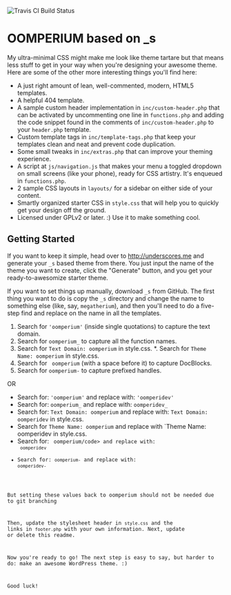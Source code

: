 ![Travis CI Build Status](https://travis-ci.org/Automattic/_s.svg?branch=master)

OOMPERIUM based on _s
===


My ultra-minimal CSS might make me look like theme tartare but that means less stuff to get in your way when you're designing your awesome theme. Here are some of the other more interesting things you'll find here:

* A just right amount of lean, well-commented, modern, HTML5 templates.
* A helpful 404 template.
* A sample custom header implementation in `inc/custom-header.php` that can be activated by uncommenting one line in `functions.php` and adding the code snippet found in the comments of `inc/custom-header.php` to your `header.php` template.
* Custom template tags in `inc/template-tags.php` that keep your templates clean and neat and prevent code duplication.
* Some small tweaks in `inc/extras.php` that can improve your theming experience.
* A script at `js/navigation.js` that makes your menu a toggled dropdown on small screens (like your phone), ready for CSS artistry. It's enqueued in `functions.php`.
* 2 sample CSS layouts in `layouts/` for a sidebar on either side of your content.
* Smartly organized starter CSS in `style.css` that will help you to quickly get your design off the ground.
* Licensed under GPLv2 or later. :) Use it to make something cool.

Getting Started
---------------

If you want to keep it simple, head over to http://underscores.me and generate your `_s` based theme from there. You just input the name of the theme you want to create, click the "Generate" button, and you get your ready-to-awesomize starter theme.

If you want to set things up manually, download `_s` from GitHub. The first thing you want to do is copy the `_s` directory and change the name to something else (like, say, `megatherium`), and then you'll need to do a five-step find and replace on the name in all the templates.

1. Search for `'oomperium'` (inside single quotations) to capture the text domain.
2. Search for `oomperium_` to capture all the function names.
3. Search for `Text Domain: oomperium` in style.css.
*. Search for `Theme Name: oomperium` in style.css.
4. Search for <code>&nbsp;oomperium</code> (with a space before it) to capture DocBlocks.
5. Search for `oomperium-` to capture prefixed handles.

OR

* Search for: `'oomperium'` and replace with: `'oomperidev'`
* Search for: `oomperium_` and replace with: `oomperidev_`
* Search for: `Text Domain: oomperium` and replace with: `Text Domain: oomperidev` in style.css.
* Search for `Theme Name: oomperium` and replace with `Theme Name: oomperidev in style.css.
* Search for: <code>&nbsp;oomperium/code> and replace with: <code>&nbsp;oomperidev</code>
* Search for: `oomperium-` and replace with: `oomperidev-`

But setting these values back to oomperium should not be needed due to git branching

Then, update the stylesheet header in `style.css` and the links in `footer.php` with your own information. Next, update or delete this readme.

Now you're ready to go! The next step is easy to say, but harder to do: make an awesome WordPress theme. :)

Good luck!
